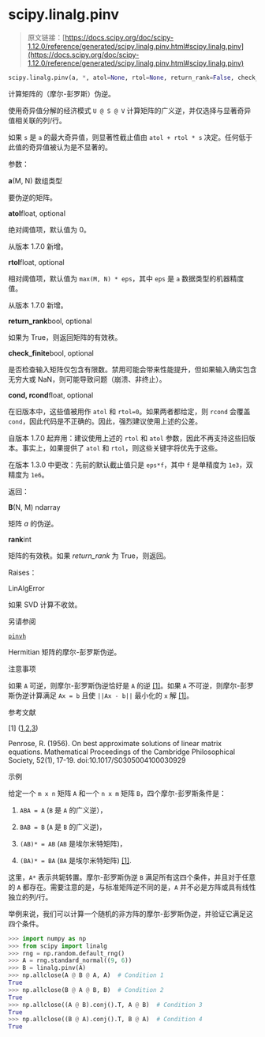 # scipy.linalg.pinv

> 原文链接：[https://docs.scipy.org/doc/scipy-1.12.0/reference/generated/scipy.linalg.pinv.html#scipy.linalg.pinv](https://docs.scipy.org/doc/scipy-1.12.0/reference/generated/scipy.linalg.pinv.html#scipy.linalg.pinv)

```py
scipy.linalg.pinv(a, *, atol=None, rtol=None, return_rank=False, check_finite=True, cond=<object object>, rcond=<object object>)
```

计算矩阵的（摩尔-彭罗斯）伪逆。

使用奇异值分解的经济模式 `U @ S @ V` 计算矩阵的广义逆，并仅选择与显著奇异值相关联的列/行。

如果 `s` 是 `a` 的最大奇异值，则显著性截止值由 `atol + rtol * s` 决定。任何低于此值的奇异值被认为是不显著的。

参数：

**a**(M, N) 数组类型

要伪逆的矩阵。

**atol**float, optional

绝对阈值项，默认值为 0。

从版本 1.7.0 新增。

**rtol**float, optional

相对阈值项，默认值为 `max(M, N) * eps`，其中 `eps` 是 `a` 数据类型的机器精度值。

从版本 1.7.0 新增。

**return_rank**bool, optional

如果为 True，则返回矩阵的有效秩。

**check_finite**bool, optional

是否检查输入矩阵仅包含有限数。禁用可能会带来性能提升，但如果输入确实包含无穷大或 NaN，则可能导致问题（崩溃、非终止）。

**cond, rcond**float, optional

在旧版本中，这些值被用作 `atol` 和 `rtol=0`。如果两者都给定，则 `rcond` 会覆盖 `cond`，因此代码是不正确的。因此，强烈建议使用上述的公差。

自版本 1.7.0 起弃用：建议使用上述的 `rtol` 和 `atol` 参数，因此不再支持这些旧版本。事实上，如果提供了 `atol` 和 `rtol`，则这些关键字将优先于这些。

在版本 1.3.0 中更改：先前的默认截止值只是 `eps*f`，其中 `f` 是单精度为 `1e3`，双精度为 `1e6`。

返回：

**B**(N, M) ndarray

矩阵 *a* 的伪逆。

**rank**int

矩阵的有效秩。如果 *return_rank* 为 True，则返回。

Raises：

LinAlgError

如果 SVD 计算不收敛。

另请参阅

[`pinvh`](scipy.linalg.pinvh.html#scipy.linalg.pinvh "scipy.linalg.pinvh")

Hermitian 矩阵的摩尔-彭罗斯伪逆。

注意事项

如果 `A` 可逆，则摩尔-彭罗斯伪逆恰好是 `A` 的逆 [[1]](#r73ef36bc3d0d-1)。如果 `A` 不可逆，则摩尔-彭罗斯伪逆计算满足 `Ax = b` 且使 `||Ax - b||` 最小化的 `x` 解 [[1]](#r73ef36bc3d0d-1)。

参考文献

[1] ([1](#id1),[2](#id2),[3](#id4))

Penrose, R. (1956). On best approximate solutions of linear matrix equations. Mathematical Proceedings of the Cambridge Philosophical Society, 52(1), 17-19\. doi:10.1017/S0305004100030929

示例

给定一个 `m x n` 矩阵 `A` 和一个 `n x m` 矩阵 `B`，四个摩尔-彭罗斯条件是：

1.  `ABA = A` (`B` 是 `A` 的广义逆），

1.  `BAB = B` (`A` 是 `B` 的广义逆)，

1.  `(AB)* = AB` (`AB` 是埃尔米特矩阵)，

1.  `(BA)* = BA` (`BA` 是埃尔米特矩阵) [[1]](#r73ef36bc3d0d-1).

这里，`A*` 表示共轭转置。摩尔-彭罗斯伪逆 `B` 满足所有这四个条件，并且对于任意的 `A` 都存在。需要注意的是，与标准矩阵逆不同的是，`A` 并不必是方阵或具有线性独立的列/行。

举例来说，我们可以计算一个随机的非方阵的摩尔-彭罗斯伪逆，并验证它满足这四个条件。

```py
>>> import numpy as np
>>> from scipy import linalg
>>> rng = np.random.default_rng()
>>> A = rng.standard_normal((9, 6))
>>> B = linalg.pinv(A)
>>> np.allclose(A @ B @ A, A)  # Condition 1
True
>>> np.allclose(B @ A @ B, B)  # Condition 2
True
>>> np.allclose((A @ B).conj().T, A @ B)  # Condition 3
True
>>> np.allclose((B @ A).conj().T, B @ A)  # Condition 4
True 
```

